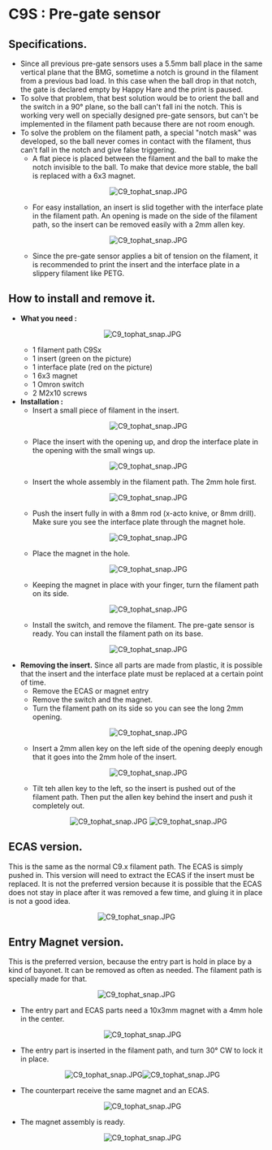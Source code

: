 # C9S : Pre-gate sensor 
## Specifications.
* Since all previous pre-gate sensors uses a 5.5mm ball place in the same vertical plane that the BMG, sometime a notch is ground in the filament from a previous bad load. In this case when the ball drop in that notch, the gate is declared empty by Happy Hare and the print is paused.
* To solve that problem, that best solution would be to orient the ball and the switch in a 90° plane, so the ball can't fall ini the notch. This is working very well on specially designed pre-gate sensors, but can't be implemented in the filament path because there are not room enough.
* To solve the problem on the filament path, a special "notch mask" was developed, so the ball never comes in contact with the filament, thus can't fall in the notch and give false triggering.
  * A flat piece is placed between the filament and the ball to make the notch invisible to the ball. To make that device more stable, the ball is replaced with a 6x3 magnet.<p align=center><img src="../../../../../Images/C9S-insert-cutout1.JPG"  alt="C9_tophat_snap.JPG"> </p>
  * For easy installation, an insert is slid together with the interface plate in the filament path. An opening is made on the side of the filament path, so the insert can be removed easily with a 2mm allen key.<p align=center><img src="../../../../../Images/C9S-remove.JPG"  alt="C9_tophat_snap.JPG"> </p>
  * Since the pre-gate sensor applies a bit of tension on the filament, it is recommended to print the insert and the interface plate in a slippery filament like PETG.

 ## How to install and remove it.
 * **What you need :** <p align=center><img src="../../../../../Images/C9S-parts.JPG"  alt="C9_tophat_snap.JPG"> </p>
   * 1 filament path C9Sx
   * 1 insert (green on the picture)
   * 1 interface plate (red on the picture)
   * 1 6x3 magnet
   * 1 Omron switch
   * 2 M2x10 screws
 * **Installation :** 
   * Insert a small piece of filament in the insert.<p align=center><img src="../../../../../Images/C9S-insert-filament.JPG"  alt="C9_tophat_snap.JPG"> </p>
   * Place the insert with the opening up, and drop the interface plate in the opening with the small wings up.<p align=center><img src="../../../../../Images/C9S-insert-interface.JPG"  alt="C9_tophat_snap.JPG"> </p>
   * Insert the whole assembly in the filament path. The 2mm hole first.<p align=center><img src="../../../../../Images/C9S-insert-FP.JPG"  alt="C9_tophat_snap.JPG"> </p>
   * Push the insert fully in with a 8mm rod (x-acto knive, or 8mm drill). Make sure you see the interface plate through the magnet hole.<p align=center><img src="../../../../../Images/C9S-8mm.JPG"  alt="C9_tophat_snap.JPG"> </p>
   * Place the magnet in the hole.<p align=center><img src="../../../../../Images/C9S-magnet63.JPG"  alt="C9_tophat_snap.JPG"> </p>
   * Keeping the magnet in place with your finger, turn the filament path on its side.<p align=center><img src="../../../../../Images/C9S-FP-side.JPG"  alt="C9_tophat_snap.JPG"> </p>
   * Install the switch, and remove the filament. The pre-gate sensor is ready. You can install the filament path on its base.<p align=center><img src="../../../../../Images/C9S-switch.JPG"  alt="C9_tophat_snap.JPG"> </p>
 * **Removing the insert.**
   Since all parts are made from plastic, it is possible that the insert and the interface plate must be replaced at a certain point of time. 
   * Remove the ECAS or magnet entry
   * Remove the switch and the magnet.
   * Turn the filament path on its side so you can see the long 2mm opening.<p align=center><img src="../../../../../Images/C9S-remove1.JPG"  alt="C9_tophat_snap.JPG"> </p>
   * Insert a 2mm allen key on the left side of the opening deeply enough that it goes into the 2mm hole of the insert.<p align=center><img src="../../../../../Images/C9S-remove2.JPG"  alt="C9_tophat_snap.JPG"> </p>
   * Tilt teh allen key to the left, so the insert is pushed out of the filament path. Then put the allen key behind the insert and push it completely out.<p align=center><img src="../../../../../Images/C9S-remove3.JPG"  alt="C9_tophat_snap.JPG"> <img src="../../../../../Images/C9S-remove4.JPG"  alt="C9_tophat_snap.JPG"> </p>

## ECAS version.
This is the same as the normal C9.x filament path. The ECAS is simply pushed in. This version will need to extract the ECAS if the insert must be replaced. It is not the preferred version because it is possible that the ECAS does not stay in place after it was removed a few time, and gluing it in place is not a good idea.<p align=center><img src="../../../../../Images/C9S_ecas.JPG"  alt="C9_tophat_snap.JPG"> </p>
## Entry Magnet version.
This is the preferred version, because the entry part is hold in place by a kind of bayonet. It can be removed as often as needed.
The filament path is specially made for that.<p align=center><img src="../../../../../Images/C9S-bayonet.JPG"  alt="C9_tophat_snap.JPG"> </p>
* The entry part and ECAS parts need a 10x3mm magnet with a 4mm hole in the center.<p align=center><img src="../../../../../Images/C9S-magnet10-4.JPG"  alt="C9_tophat_snap.JPG"> </p>
* The entry part is inserted in the filament path, and turn 30° CW to lock it in place.<p align=center><img src="../../../../../Images/C9S-FP-magnet.JPG"  alt="C9_tophat_snap.JPG"><img src="../../../../../Images/C9S-magnet.JPG"  alt="C9_tophat_snap.JPG"> </p>
* The counterpart receive the same magnet and an ECAS.<p align=center><img src="../../../../../Images/C9S-ecas-magnet.JPG"  alt="C9_tophat_snap.JPG"> </p>
* The magnet assembly is ready.<p align=center><img src="../../../../../Images/C9S-FP-full.JPG"  alt="C9_tophat_snap.JPG"> </p>
